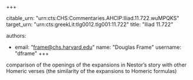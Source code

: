 +++


citable_urn: "urn:cts:CHS:Commentaries.AHCIP:Iliad.11.722.wuMPQKS"
target_urn: "urn:cts:greekLit:tlg0012.tlg001:11.722"
title: "Iliad 11.722"

authors:
- email: "frame@chs.harvard.edu"
  name: "Douglas Frame"
  username: "dframe"
+++

<p>comparison of the openings of the expansions in Nestor’s story with other Homeric verses (the similarity of the expansions to Homeric formulas)</p>